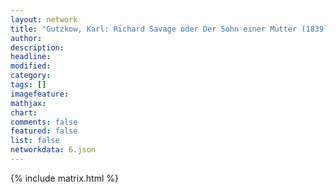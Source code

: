 ```yaml
---
layout: network
title: "Gutzkow, Karl: Richard Savage oder Der Sohn einer Mutter (1839)"
author:
description:
headline:
modified:
category:
tags: []
imagefeature: 
mathjax: 
chart: 
comments: false
featured: false
list: false
networkdata: 6.json
---
```

{% include matrix.html %}
